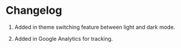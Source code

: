 # Changelog

1. Added in theme switching feature between light and dark mode.

2. Added in Google Analytics for tracking.
